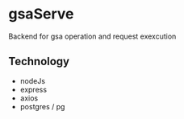 # gsaServe
Backend for gsa operation and request exexcution
## Technology 
* nodeJs
* express
* axios
* postgres / pg 
